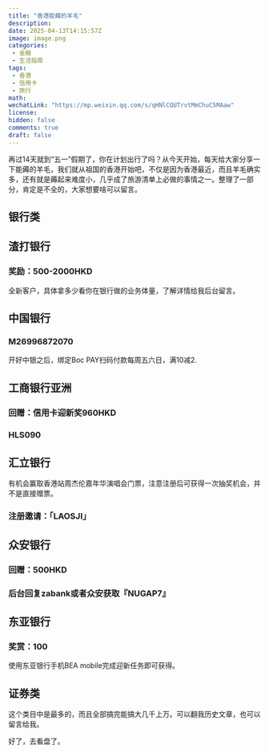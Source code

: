 ```yaml
---
title: "香港能薅的羊毛"
description: 
date: 2025-04-13T14:15:57Z
image: image.png
categories:
 - 金融
 - 生活指南
tags:
 - 香港
 - 信用卡
 - 旅行
math: 
wechatLink: "https://mp.weixin.qq.com/s/qHNlCQUTrvtMmChuC5MAaw"
license: 
hidden: false
comments: true
draft: false
---
```


再过14天就到“五一”假期了，你在计划出行了吗？从今天开始，每天给大家分享一下能薅的羊毛，我们就从祖国的香港开始吧，不仅是因为香港最近，而且羊毛确实多，还有就是薅起来难度小，几乎成了旅游清单上必做的事情之一。整理了一部分，肯定是不全的，大家想要啥可以留言。

## 银行类

## 渣打银行

### 奖励：500-2000HKD

全新客户，具体拿多少看你在银行做的业务体量，了解详情给我后台留言。

## 中国银行

### M26996872070

开好中银之后，绑定Boc PAY扫码付款每周五六日，满10减2.

## 工商银行亚洲

### 回赠：信用卡迎新奖960HKD

### HLS090

## 汇立银行

有机会赢取香港站周杰伦嘉年华演唱会门票，注意注册后可获得一次抽奖机会，并不是直接赠票。

### 注册邀请：「LAOSJI」

## 众安银行

### 回赠：500HKD

### 后台回复zabank或者众安获取『NUGAP7』

## 东亚银行

### 奖赏：100

使用东亚银行手机BEA mobile完成迎新任务即可获得。

## 证券类

这个类目中是最多的，而且全部搞完能搞大几千上万。可以翻我历史文章，也可以留言给我。

好了，去看盘了。
